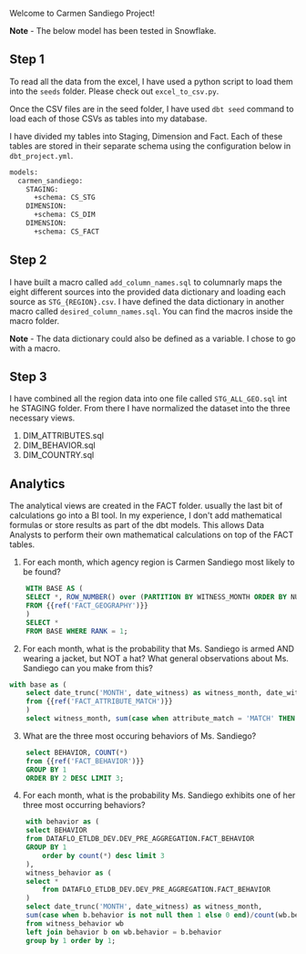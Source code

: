 Welcome to Carmen Sandiego Project!

**Note** - The below model has been tested in Snowflake.

## Step 1

To read all the data from the excel, I have used a python script to load them into the `seeds` folder. Please check out `excel_to_csv.py`.

Once the CSV files are in the seed folder, I have used `dbt seed` command to load each of those CSVs as tables into my database. 

I have divided my tables into Staging, Dimension and Fact. Each of these tables are stored in their separate schema using the configuration below in `dbt_project.yml`.

```bash
models:
  carmen_sandiego:
    STAGING:
      +schema: CS_STG
    DIMENSION:
      +schema: CS_DIM
    DIMENSION:
      +schema: CS_FACT
```

## Step 2

I have built a macro called `add_column_names.sql` to columnarly maps the eight different sources into the provided data dictionary and loading each source as `STG_{REGION}.csv`. I have defined the data dictionary in another macro called `desired_column_names.sql`. You can find the macros inside the macro folder.

**Note** - The data dictionary could also be defined as a variable. I chose to go with a macro.

## Step 3

I have combined all the region data into one file called `STG_ALL_GEO.sql` int he STAGING folder. From there I have normalized the dataset into the three necessary views.

1. DIM_ATTRIBUTES.sql
2. DIM_BEHAVIOR.sql
3. DIM_COUNTRY.sql

## Analytics

The analytical views are created in the FACT folder. usually the last bit of calculations go into a BI tool. In my experience, I don't add mathematical formulas or store results as part of the dbt models. This allows Data Analysts to perform their own mathematical calculations on top of the FACT tables.

1. For each month, which agency region is Carmen Sandiego most likely to be found?

```sql
    WITH BASE AS (
    SELECT *, ROW_NUMBER() over (PARTITION BY WITNESS_MONTH ORDER BY NUM_OF_SIGHTINGS DESC) AS RANK
    FROM {{ref('FACT_GEOGRAPHY')}}
    )
    SELECT *
    FROM BASE WHERE RANK = 1;
```

2. For each month, what is the probability that Ms. Sandiego is armed AND wearing a jacket, but NOT a hat? What general observations about Ms. Sandiego can you make from this?

```sql
with base as (
    select date_trunc('MONTH', date_witness) as witness_month, date_witness, attribute_match 
    from {{ref('FACT_ATTRIBUTE_MATCH')}} 
    )
    select witness_month, sum(case when attribute_match = 'MATCH' THEN 1 else 0 end)/count(*) as probability_of_match from base group by 1 order by 1;
```

3. What are the three most occuring behaviors of Ms. Sandiego?

```sql
    select BEHAVIOR, COUNT(*)
    from {{ref('FACT_BEHAVIOR')}}
    GROUP BY 1
    ORDER BY 2 DESC LIMIT 3;
```

4. For each month, what is the probability Ms. Sandiego exhibits one of her three most occurring behaviors?

```sql
    with behavior as (
    select BEHAVIOR
    from DATAFLO_ETLDB_DEV.DEV_PRE_AGGREGATION.FACT_BEHAVIOR
    GROUP BY 1
        order by count(*) desc limit 3
    ),
    witness_behavior as (
    select *
        from DATAFLO_ETLDB_DEV.DEV_PRE_AGGREGATION.FACT_BEHAVIOR
    )
    select date_trunc('MONTH', date_witness) as witness_month,
    sum(case when b.behavior is not null then 1 else 0 end)/count(wb.behavior) as prob
    from witness_behavior wb 
    left join behavior b on wb.behavior = b.behavior
    group by 1 order by 1;
```
